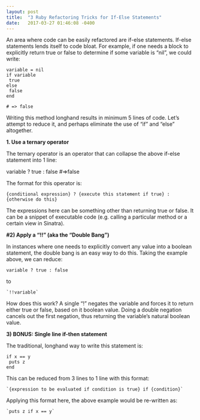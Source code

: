 ```yaml
---
layout: post
title:  "3 Ruby Refactoring Tricks for If-Else Statements"
date:   2017-03-27 01:46:08 -0400
---
```



An area where code can be easily refactored are if-else statements.  If-else statements lends itself to code bloat.  For example, if one needs a block to explicitly return true or false to determine if some variable is “nil”, we could write:


	variable = nil
	if variable
	 true
	else
	 false
	end

	# => false

Writing this method longhand results in minimum 5 lines of code. Let’s attempt to reduce it, and perhaps eliminate the use of “if” and “else” altogether.
	
**1. Use a ternary operator**

The ternary operator is an operator that can collapse the above if-else statement into 1 line:

variable ? true : false	#=>false

The format for this operator is: 

 `{conditional expression} ? {execute this statement if true} : {otherwise do this}`

The expressions here can be something other than returning true or false.  It can be a snippet of executable code (e.g. calling a particular method or a certain view in Sinatra). 

**#2) Apply a “!!” (aka the “Double Bang”)**

In instances where one needs to explicitly convert any value into a boolean statement, the double bang is an easy way to do this.  Taking the example above, we can reduce:

 	variable ? true : false

to

	`!!variable`

How does this work? A single “!” negates the variable and forces it to return either true or false, based on it boolean value.  Doing a double negation cancels out the first negation, thus returning the variable’s natural boolean value.

**3) BONUS: Single line if-then statement**

The traditional, longhand way to write this statement is:

	if x == y
	 puts z
	end

This can be reduced from 3 lines to 1 line with this format:

	`{expression to be evaluated if condition is true} if {condition}`

Applying this format here, the above example would be re-written as:

	`puts z if x == y`

